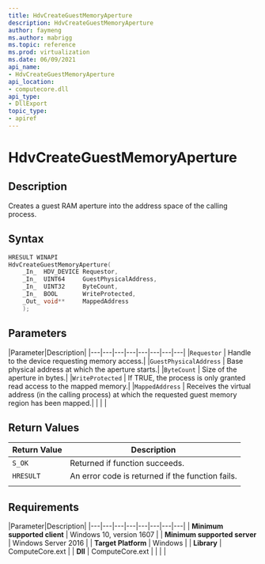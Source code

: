 ```yaml
---
title: HdvCreateGuestMemoryAperture
description: HdvCreateGuestMemoryAperture
author: faymeng
ms.author: mabrigg
ms.topic: reference
ms.prod: virtualization
ms.date: 06/09/2021
api_name:
- HdvCreateGuestMemoryAperture
api_location:
- computecore.dll
api_type:
- DllExport
topic_type: 
- apiref
---
```

# HdvCreateGuestMemoryAperture

## Description

Creates a guest RAM aperture into the address space of the calling process.

## Syntax

```C++
HRESULT WINAPI
HdvCreateGuestMemoryAperture(
    _In_  HDV_DEVICE Requestor,
    _In_  UINT64     GuestPhysicalAddress,
    _In_  UINT32     ByteCount,
    _In_  BOOL       WriteProtected,
    _Out_ void**     MappedAddress
    );
```

## Parameters

|Parameter|Description|
|---|---|---|---|---|---|---|---|
|`Requestor` | Handle to the device requesting memory access.|
|`GuestPhysicalAddress` | Base physical address at which the aperture starts.|
|`ByteCount` | Size of the aperture in bytes.|
|`WriteProtected` | If TRUE, the process is only granted read access to the mapped memory.|
|`MappedAddress` | Receives the virtual address (in the calling process) at which the requested guest memory region has been mapped.|
|    |    |

## Return Values

|Return Value     |Description|
|---|---|
|`S_OK` | Returned if function succeeds.|
|`HRESULT` | An error code is returned if the function fails.
|     |     |

## Requirements

|Parameter|Description|
|---|---|---|---|---|---|---|---|
| **Minimum supported client** | Windows 10, version 1607 |
| **Minimum supported server** | Windows Server 2016 |
| **Target Platform** | Windows |
| **Library** | ComputeCore.ext |
| **Dll** | ComputeCore.ext |
|    |    |
